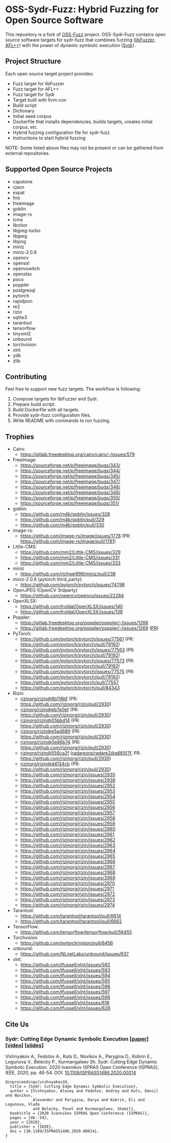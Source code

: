 # OSS-Sydr-Fuzz: Hybrid Fuzzing for Open Source Software

This repository is a fork of [OSS-Fuzz](https://github.com/google/oss-fuzz)
project. OSS-Sydr-Fuzz contains open source software targets for sydr-fuzz that
combines fuzzing ([libFuzzer](https://www.llvm.org/docs/LibFuzzer.html), [AFL++](https://github.com/AFLplusplus/AFLplusplus)) with
the power of dynamic symbolic execution
([Sydr](https://arxiv.org/abs/2011.09269)).

## Project Structure

Each open source target project provides:

* Fuzz target for libFuzzer
* Fuzz target for AFL++
* Fuzz target for Sydr
* Target built with llvm-cov
* Build script
* Dictionary
* Initial seed corpus
* Dockerfile that installs dependencies, builds targets, creates initial corpus,
  etc.
* Hybrid fuzzing configuration file for sydr-fuzz
* Instructions to start hybrid fuzzing

NOTE: Some listed above files may not be present or can be gathered from
external repositories.

## Supported Open Source Projects

* capstone
* cjson
* expat
* fmt
* freeimage
* goblin
* image-rs
* lcms
* libcbor
* libjpeg-turbo
* libjpeg
* libpng
* miniz
* miniz-2.0.8
* opencv
* openssl
* openvswitch
* openxlsx
* poco
* poppler
* postgresql
* pytorch
* rapidjson
* re2
* rizin
* sqlite3
* tarantool
* tensorflow
* tinyxml2
* unbound
* torchvision
* xlnt
* ydb
* zlib

## Contributing

Feel free to support new fuzz targets. The workflow is following:

1. Compose targets for libFuzzer and Sydr.
2. Prepare build script.
3. Build Dockerfile with all targets.
4. Provide sydr-fuzz configuration files.
5. Write README with commands to run fuzzing.

## Trophies

* Cairo:
    * <https://gitlab.freedesktop.org/cairo/cairo/-/issues/579>
* FreeImage:
    * <https://sourceforge.net/p/freeimage/bugs/343/>
    * <https://sourceforge.net/p/freeimage/bugs/344/>
    * <https://sourceforge.net/p/freeimage/bugs/345/>
    * <https://sourceforge.net/p/freeimage/bugs/347/>
    * <https://sourceforge.net/p/freeimage/bugs/348/>
    * <https://sourceforge.net/p/freeimage/bugs/349/>
    * <https://sourceforge.net/p/freeimage/bugs/350/>
    * <https://sourceforge.net/p/freeimage/bugs/351/>
* goblin:
    * <https://github.com/m4b/goblin/issues/328>
    * <https://github.com/m4b/goblin/pull/329>
    * <https://github.com/m4b/goblin/pull/330>
* image-rs:
    * <https://github.com/image-rs/image/issues/1778> (PR: https://github.com/image-rs/image/pull/1781)
* Little-CMS:
    * <https://github.com/mm2/Little-CMS/issues/329>
    * <https://github.com/mm2/Little-CMS/issues/331>
    * <https://github.com/mm2/Little-CMS/issues/333>
* miniz
    * <https://github.com/richgel999/miniz/pull/238>
* miniz-2.0.8 (pytorch third\_party):
    * <https://github.com/pytorch/pytorch/issues/74798>
* OpenJPEG (OpenCV 3rdparty)
    * <https://github.com/opencv/opencv/issues/22284>
* OpenXLSX:
    * <https://github.com/troldal/OpenXLSX/issues/140>
    * <https://github.com/troldal/OpenXLSX/issues/139>
* Poppler:
    * <https://gitlab.freedesktop.org/poppler/poppler/-/issues/1268>
    * <https://gitlab.freedesktop.org/poppler/poppler/-/issues/1269> ([PR](https://gitlab.freedesktop.org/poppler/poppler/-/merge_requests/1221))
* PyTorch:
    * <https://github.com/pytorch/pytorch/issues/77561> (PR: https://github.com/pytorch/pytorch/pull/79192)
    * <https://github.com/pytorch/pytorch/issues/77563> (PR: https://github.com/pytorch/pytorch/pull/79192)
    * <https://github.com/pytorch/pytorch/issues/77573> (PR: https://github.com/pytorch/pytorch/pull/79192)
    * <https://github.com/pytorch/pytorch/issues/77575> (PR: https://github.com/pytorch/pytorch/pull/79192)
    * <https://github.com/pytorch/pytorch/pull/77557>
    * <https://github.com/pytorch/pytorch/pull/84343>
* Rizin:
    * [rizinorg/rizin@6b118bf](https://github.com/rizinorg/rizin/commit/6b118bf67300182cb068d9e9bb23e85bd052bf86) (PR: https://github.com/rizinorg/rizin/pull/2930)
    * [rizinorg/rizin@eb7e0ef](https://github.com/rizinorg/rizin/commit/eb7e0efe3876a3b9322d0a74860b40010fd6b1cf) (PR: https://github.com/rizinorg/rizin/pull/2930)
    * [rizinorg/rizin@05bbd14](https://github.com/rizinorg/rizin/commit/05bbd147caccc60162d6fba9baaaf24befa281cd) (PR: https://github.com/rizinorg/rizin/pull/2930)
    * [rizinorg/rizin@e5ad689](https://github.com/rizinorg/rizin/commit/e5ad689fc9407ad6f3b53de80c7102c0b1f9d017) (PR: https://github.com/rizinorg/rizin/pull/2930)
    * [rizinorg/rizin@0e86b74](https://github.com/rizinorg/rizin/commit/0e86b74b1d18ca5689dec02976b43eeeac91cca0) (PR: https://github.com/rizinorg/rizin/pull/2930)
    * [rizinorg/rizin@556ca2f](https://github.com/rizinorg/rizin/commit/556ca2f9eef01ec0f4a76d1fbacfcf3a87a44810) ([radareorg/radare2@a665f7f](https://github.com/radareorg/radare2/commit/a665f7fef30325e014af979e69a16150f164c3a2), PR: https://github.com/rizinorg/rizin/pull/2930)
    * [rizinorg/rizin@d4134cb](https://github.com/rizinorg/rizin/commit/d4134cb58c2504846320a1e4d56c9137cf95efc2) (PR: https://github.com/rizinorg/rizin/pull/2930)
    * <https://github.com/rizinorg/rizin/issues/2935>
    * <https://github.com/rizinorg/rizin/issues/2936>
    * <https://github.com/rizinorg/rizin/issues/2952>
    * <https://github.com/rizinorg/rizin/issues/2953>
    * <https://github.com/rizinorg/rizin/issues/2954>
    * <https://github.com/rizinorg/rizin/issues/2955>
    * <https://github.com/rizinorg/rizin/issues/2956>
    * <https://github.com/rizinorg/rizin/issues/2957>
    * <https://github.com/rizinorg/rizin/issues/2958>
    * <https://github.com/rizinorg/rizin/issues/2959>
    * <https://github.com/rizinorg/rizin/issues/2960>
    * <https://github.com/rizinorg/rizin/issues/2961>
    * <https://github.com/rizinorg/rizin/issues/2962>
    * <https://github.com/rizinorg/rizin/issues/2963>
    * <https://github.com/rizinorg/rizin/issues/2964>
    * <https://github.com/rizinorg/rizin/issues/2965>
    * <https://github.com/rizinorg/rizin/issues/2966>
    * <https://github.com/rizinorg/rizin/issues/2967>
    * <https://github.com/rizinorg/rizin/issues/2968>
    * <https://github.com/rizinorg/rizin/issues/2969>
    * <https://github.com/rizinorg/rizin/issues/2970>
    * <https://github.com/rizinorg/rizin/issues/2971>
    * <https://github.com/rizinorg/rizin/issues/2972>
    * <https://github.com/rizinorg/rizin/issues/2973>
    * <https://github.com/rizinorg/rizin/issues/2974>
* Tarantool:
    * <https://github.com/tarantool/tarantool/pull/6614>
    * <https://github.com/tarantool/tarantool/pull/6662>
* TensorFlow:
    * <https://github.com/tensorflow/tensorflow/pull/56455>
* Torchvision
    * <https://github.com/pytorch/vision/pull/6456>
* unbound:
    * <https://github.com/NLnetLabs/unbound/issues/637>
* xlnt:
    * <https://github.com/tfussell/xlnt/issues/592>
    * <https://github.com/tfussell/xlnt/issues/593>
    * <https://github.com/tfussell/xlnt/issues/594>
    * <https://github.com/tfussell/xlnt/issues/595>
    * <https://github.com/tfussell/xlnt/issues/596>
    * <https://github.com/tfussell/xlnt/issues/597>
    * <https://github.com/tfussell/xlnt/issues/598>
    * <https://github.com/tfussell/xlnt/issues/616>
    * <https://github.com/tfussell/xlnt/issues/626>

## Cite Us

### Sydr: Cutting Edge Dynamic Symbolic Execution \[[paper](https://arxiv.org/abs/2011.09269)\] \[[video](https://www.ispras.ru/conf/2020/video/compiler-technology-11-december.mp4#t=6021)\] \[[slides](https://vishnya.xyz/vishnyakov-isprasopen2020.pdf)\]

Vishnyakov A., Fedotov A., Kuts D., Novikov A., Parygina D., Kobrin E., Logunova V., Belecky P., Kurmangaleev Sh. Sydr: Cutting Edge Dynamic Symbolic Execution. 2020 Ivannikov ISPRAS Open Conference (ISPRAS), IEEE, 2020, pp. 46-54. DOI: [10.1109/ISPRAS51486.2020.00014](https://doi.org/10.1109/ISPRAS51486.2020.00014)

```
@inproceedings{vishnyakov20,
  title = {Sydr: Cutting Edge Dynamic Symbolic Execution},
  author = {Vishnyakov, Alexey and Fedotov, Andrey and Kuts, Daniil and Novikov,
            Alexander and Parygina, Darya and Kobrin, Eli and Logunova, Vlada
            and Belecky, Pavel and Kurmangaleev, Shamil},
  booktitle = {2020 Ivannikov ISPRAS Open Conference (ISPRAS)},
  pages = {46--54},
  year = {2020},
  publisher = {IEEE},
  doi = {10.1109/ISPRAS51486.2020.00014},
}
```
